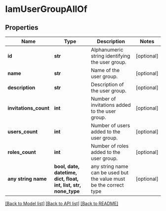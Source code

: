 # IamUserGroupAllOf


## Properties
Name | Type | Description | Notes
------------ | ------------- | ------------- | -------------
**id** | **str** | Alphanumeric string identifying the user group. | [optional] 
**name** | **str** | Name of the user group. | [optional] 
**description** | **str** | Description of the user group. | [optional] 
**invitations_count** | **int** | Number of invitations added to the user group. | [optional] 
**users_count** | **int** | Number of users added to the user group. | [optional] 
**roles_count** | **int** | Number of roles added to the user group. | [optional] 
**any string name** | **bool, date, datetime, dict, float, int, list, str, none_type** | any string name can be used but the value must be the correct type | [optional]

[[Back to Model list]](../README.md#documentation-for-models) [[Back to API list]](../README.md#documentation-for-api-endpoints) [[Back to README]](../README.md)


